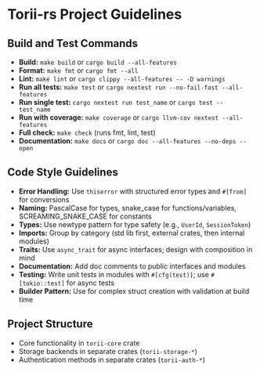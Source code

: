 # Torii-rs Project Guidelines

## Build and Test Commands
- **Build:** `make build` or `cargo build --all-features`
- **Format:** `make fmt` or `cargo fmt --all`
- **Lint:** `make lint` or `cargo clippy --all-features -- -D warnings`
- **Run all tests:** `make test` or `cargo nextest run --no-fail-fast --all-features`
- **Run single test:** `cargo nextest run test_name` or `cargo test -- test_name`
- **Run with coverage:** `make coverage` or `cargo llvm-cov nextest --all-features`
- **Full check:** `make check` (runs fmt, lint, test)
- **Documentation:** `make docs` or `cargo doc --all-features --no-deps --open`

## Code Style Guidelines
- **Error Handling:** Use `thiserror` with structured error types and `#[from]` for conversions
- **Naming:** PascalCase for types, snake_case for functions/variables, SCREAMING_SNAKE_CASE for constants
- **Types:** Use newtype pattern for type safety (e.g., `UserId`, `SessionToken`)
- **Imports:** Group by category (std lib first, external crates, then internal modules)
- **Traits:** Use `async_trait` for async interfaces; design with composition in mind
- **Documentation:** Add doc comments to public interfaces and modules
- **Testing:** Write unit tests in modules with `#[cfg(test)]`; use `#[tokio::test]` for async tests
- **Builder Pattern:** Use for complex struct creation with validation at build time

## Project Structure
- Core functionality in `torii-core` crate
- Storage backends in separate crates (`torii-storage-*`)
- Authentication methods in separate crates (`torii-auth-*`)